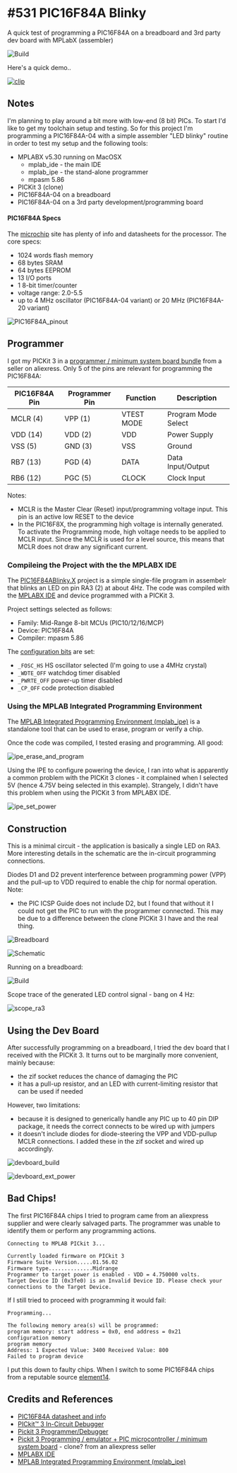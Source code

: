 # #531 PIC16F84A Blinky

A quick test of programming a PIC16F84A on a breadboard and 3rd party dev board with MPLabX (assembler)

![Build](./assets/PIC16F84ABlinky_build.jpg?raw=true)

Here's a quick demo..

[![clip](https://img.youtube.com/vi/vAowaVov7Bk/0.jpg)](https://www.youtube.com/watch?v=vAowaVov7Bk)

## Notes

I'm planning to play around a bit more with low-end (8 bit) PICs. To start I'd like to get my toolchain setup and testing.
So for this project I'm programming a PIC16F84A-04 with a simple assembler "LED blinky" routine in order to test
my setup and the following tools:

* MPLABX v5.30 running on MacOSX
  * mplab_ide - the main IDE
  * mplab_ipe - the stand-alone programmer
  * mpasm 5.86
* PICKit 3 (clone)
* PIC16F84A-04 on a breadboard
* PIC16F84A-04 on a 3rd party development/programming board

#### PIC16F84A Specs

The [microchip](https://www.microchip.com/wwwproducts/en/PIC16F84A) site has plenty of info and datasheets for the processor. The core specs:

* 1024 words flash memory
* 68 bytes SRAM
* 64 bytes EEPROM
* 13 I/O ports
* 1 8-bit timer/counter
* voltage range: 2.0-5.5
* up to 4 MHz oscillator (PIC16F84A-04 variant) or 20 MHz (PIC16F84A-20 variant)

![PIC16F84A_pinout](./assets/PIC16F84A_pinout.png?raw=true)

## Programmer

I got my PICKit 3 in a [programmer / minimum system board bundle](https://www.aliexpress.com/item/1734894366.html) from a seller on aliexress.
Only 5 of the pins are relevant for programming the PIC16F84A:

| PIC16F84A Pin | Programmer Pin | Function   | Description         |
|---------------|----------------|------------|---------------------|
| MCLR  (4)     | VPP (1)        | VTEST MODE | Program Mode Select |
| VDD   (14)    | VDD (2)        | VDD        | Power Supply        |
| VSS   (5)     | GND (3)        | VSS        | Ground              |
| RB7   (13)    | PGD (4)        | DATA       | Data Input/Output   |
| RB6   (12)    | PGC (5)        | CLOCK      | Clock Input         |

Notes:

* MCLR is the Master Clear (Reset) input/programming voltage input. This pin is an active low RESET to the device
* In the PIC16F8X, the programming high voltage is internally generated. To activate the Programming mode, high voltage needs to be applied to MCLR input. Since the MCLR is used for a level source, this means that MCLR does not draw any significant current.

### Compileing the Project with the the MPLABX IDE


The [PIC16F84ABlinky.X](./PIC16F84ABlinky.X) project is a simple single-file program in assembelr that blinks an LED on pin RA3 (2) at about 4Hz.
The code was compiled with the [MPLABX IDE](https://www.microchip.com/mplab/mplab-x-ide) and device programmed with a PICKit 3.

Project settings selected as follows:

* Family: Mid-Range 8-bit MCUs (PIC10/12/16/MCP)
* Device: PIC16F84A
* Compiler: mpasm 5.86

The [configuration bits](https://microchipdeveloper.com/mplabx:view-and-set-configuration-bits) are set:

* `_FOSC_HS` HS oscillator selected (I'm going to use a 4MHz crystal)
* `_WDTE_OFF` watchdog timer disabled
* `_PWRTE_OFF` power-up timer disabled
* `_CP_OFF` code protection disabled

### Using the MPLAB Integrated Programming Environment

The [MPLAB Integrated Programming Environment (mplab_ipe)](https://www.microchip.com/mplab/mplab-integrated-programming-environment)
is a standalone tool that can be used to erase, program or verify a chip.

Once the code was compiled, I tested erasing and programming. All good:

![ipe_erase_and_program](./assets/ipe_erase_and_program.png?raw=true)

Using the IPE to configure powering the device, I ran into what is apparently a common problem with the PICKit 3 clones - it complained
when I selected 5V (hence 4.75V being selected in this example). Strangely, I didn't have this problem when using the PICKit 3 from MPLABX IDE.

![ipe_set_power](./assets/ipe_set_power.png?raw=true)

## Construction

This is a minimal circuit - the application is basically a single LED on RA3.
More interesting details in the schematic are the in-circuit programming connections.

Diodes D1 and D2 prevent interference between programming power (VPP) and the pull-up to VDD required to enable the chip for normal operation.
Note:

* the PIC ICSP Guide does not include D2, but I found that without it I could not get the PIC to run with the programmer connected. This may be due to a difference between the clone PICKit 3 I have and the real thing.

![Breadboard](./assets/PIC16F84ABlinky_bb.jpg?raw=true)

![Schematic](./assets/PIC16F84ABlinky_schematic.jpg?raw=true)

Running on a breadboard:

![Build](./assets/PIC16F84ABlinky_build.jpg?raw=true)

Scope trace of the generated LED control signal - bang on 4 Hz:

![scope_ra3](./assets/scope_ra3.gif?raw=true)

## Using the Dev Board

After successfully programming on a breadboard, I tried the dev board that I received with the PICKit 3.
It turns out to be marginally more convenient, mainly because:

* the zif socket reduces the chance of damaging the PIC
* it has a pull-up resistor, and an LED with current-limiting resistor that can be used if needed

However, two limitations:

* because it is designed to generically handle any PIC up to 40 pin DIP package, it needs the correct connects to be wired up with jumpers
* it doesn't include diodes for diode-steering the VPP and VDD-pullup MCLR connections. I added these in the zif socket and wired up accordingly.

![devboard_build](./assets/devboard_build.jpg?raw=true)

![devboard_ext_power](./assets/devboard_ext_power.jpg?raw=true)

## Bad Chips!

The first PIC16F84A chips I tried to program came from an aliexpress supplier and were clearly salvaged parts.
The programmer was unable to identify them or perform any programming actions.

```
Connecting to MPLAB PICkit 3...

Currently loaded firmware on PICkit 3
Firmware Suite Version.....01.56.02
Firmware type..............Midrange
Programmer to target power is enabled - VDD = 4.750000 volts.
Target Device ID (0x3fe0) is an Invalid Device ID. Please check your connections to the Target Device.
```

If I still tried to proceed with programming it would fail:

```
Programming...

The following memory area(s) will be programmed:
program memory: start address = 0x0, end address = 0x21
configuration memory
program memory
Address: 1 Expected Value: 3400 Received Value: 800
Failed to program device
```

I put this down to faulty chips. When I switch to some PIC16F84A chips from a reputable source [element14](https://sg.element14.com/microchip/pic16f84a-04-p/mcu-8bit-pic16-4mhz-dip-18/dp/9760865?st=PIC16F84A).

## Credits and References

* [PIC16F84A datasheet and info](https://www.microchip.com/wwwproducts/en/PIC16F84A)
* [PICkit™ 3 In-Circuit Debugger](https://www.microchip.com/developmenttools/ProductDetails/PG164130)
* [Pickit 3 Programmer/Debugger](https://components101.com/misc/pickit3-programmer-debugger-pinout-connections-datasheet)
* [Pickit 3 Programming / emulator + PIC microcontroller / minimum system board](https://www.aliexpress.com/item/1734894366.html) - clone? from an aliexpress seller
* [MPLABX IDE](https://www.microchip.com/mplab/mplab-x-ide)
* [MPLAB Integrated Programming Environment (mplab_ipe)](https://www.microchip.com/mplab/mplab-integrated-programming-environment)
